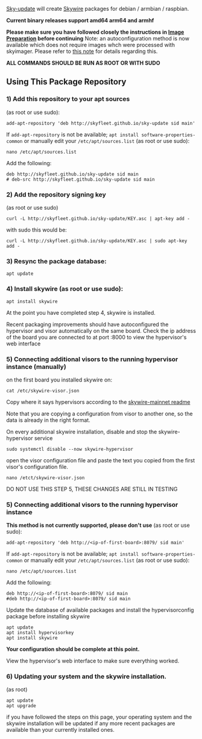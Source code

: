 [Sky-update](https://github.com/skyfleet/sky-update) will create [Skywire](https://github.com/SkycoinProject/skywire-mainnet) packages for debian / armbian / raspbian.

**Current binary releases support amd64 arm64 and armhf**

__Please make sure you have followed closely the instructions in [Image Preparation](/IMGPREP.md) before continuing__
Note: an autoconfiguration method is now available which does not require images whch were processed with skyimager.
Please refer to [this note](/NOTE.md) for details regarding this.


**ALL COMMANDS SHOULD BE RUN AS ROOT OR WITH SUDO**

## Using This Package Repository

### 1) Add this repository to your apt sources

(as root or use sudo):
```
add-apt-repository 'deb http://skyfleet.github.io/sky-update sid main'
```

If `add-apt-repository` is not be available; `apt install software-properties-common`
or manually edit your `/etc/apt/sources.list` (as root or use sudo):
```
nano /etc/apt/sources.list
```

Add the following:
```
deb http://skyfleet.github.io/sky-update sid main
# deb-src http://skyfleet.github.io/sky-update sid main
```

### 2) Add the repository signing key

(as root or use sudo)
```
curl -L http://skyfleet.github.io/sky-update/KEY.asc | apt-key add -
```
with sudo this would be:
```
curl -L http://skyfleet.github.io/sky-update/KEY.asc | sudo apt-key add -
```

### 3) Resync the package database:
```
apt update
```

### 4) Install skywire (as root or use sudo):
```
apt install skywire
```


At the point you have completed step 4, skywire is installed.

Recent packaging improvements should have autoconfigured the hypervisor and visor automatically on the same board. Check the ip address of the board you are connected to at port :8000 to view the hypervisor's web interface

### 5) Connecting additional visors to the running hypervisor instance (manually)

on the first board you installed skywire on:
```
cat /etc/skywire-visor.json
```
Copy where it says hypervisors according to the [skywire-mainnet readme](https://github.com/skycoinproject/skywire-mainnet)

Note that you are copying a configuration from  visor to another one, so the data is already in the right format.

On every additional skywire installation, disable and stop the skywire-hypervisor service
```
sudo systemctl disable --now skywire-hypervisor
```

open the visor configuration file and paste the text you copied from the first visor's configuration file.
```
nano /etct/skywire-visor.json
```

DO NOT USE THIS STEP 5, THESE CHANGES ARE STILL IN TESTING
### 5) Connecting additional visors to the running hypervisor instance
**This method is not currently supported, please don't use**
(as root or use sudo):
```
add-apt-repository 'deb http://<ip-of-first-board>:8079/ sid main'
```

If `add-apt-repository` is not be available; `apt install software-properties-common`
or manually edit your `/etc/apt/sources.list` (as root or use sudo):
```
nano /etc/apt/sources.list
```

Add the following:
```
deb http://<ip-of-first-board>:8079/ sid main
#deb http://<ip-of-first-board>:8079/ sid main
```

Update the database of available packages and install the hypervisorconfig package before installing skywire

```
apt update
apt install hypervisorkey
apt install skywire
```

**Your configuration should be complete at this point.**

View the hypervisor's web interface to make sure everything worked.


### 6) Updating your system and the skywire installation.
(as root)
```
apt update
apt upgrade
```

if you have followed the steps on this page, your operating system and the skywire installation will be updated if any more recent packages are available than your currently installed ones.
